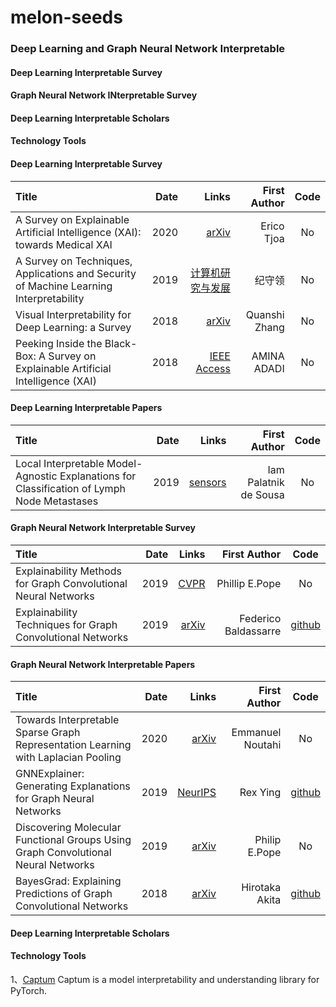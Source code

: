 # melon-seeds
### Deep Learning and Graph Neural Network Interpretable

#### Deep Learning Interpretable Survey
#### Graph Neural Network INterpretable Survey
#### Deep Learning Interpretable Scholars
#### Technology Tools

#### Deep Learning Interpretable Survey

Title | Date | Links |First Author| Code|
:---- |-----:|------:|-----------:|:-----:
A Survey on Explainable Artificial Intelligence (XAI): towards Medical XAI | 2020 | [arXiv](https://arxiv.org/pdf/1907.07374.pdf) | Erico Tjoa | No |
A Survey on Techniques, Applications and Security of Machine Learning Interpretability | 2019 | [计算机研究与发展](https://nesa.zju.edu.cn/download/%E6%A8%A1%E5%9E%8B%E5%8F%AF%E8%A7%A3%E9%87%8A%E6%80%A7%E5%85%B3%E9%94%AE%E6%8A%80%E6%9C%AF%E3%80%81%E5%BA%94%E7%94%A8%E5%8F%8A%E5%85%B6%E5%AE%89%E5%85%A8%E6%80%A7%E7%A0%94%E7%A9%B6%E7%BB%BC%E8%BF%B0.pdf) | 纪守领 | No |
Visual Interpretability for Deep Learning: a Survey | 2018 | [arXiv](https://arxiv.org/pdf/1802.00614.pdf) | Quanshi Zhang | No |
Peeking Inside the Black-Box: A Survey on Explainable Artificial Intelligence (XAI) | 2018 | [IEEE Access](https://ieeexplore.ieee.org/stamp/stamp.jsp?arnumber=8466590) | AMINA ADADI | No |

#### Deep Learning Interpretable Papers

Title | Date | Links |First Author| Code|
:---- |-----:|------:|-----------:|:-----:
Local Interpretable Model-Agnostic Explanations for Classification of Lymph Node Metastases | 2019 | [sensors](https://www.ncbi.nlm.nih.gov/pmc/articles/PMC6651753/) | Iam Palatnik de Sousa | No |


#### Graph Neural Network Interpretable Survey

Title | Date | Links |First Author| Code|
:---- |-----:|------:|-----------:|:-----:
Explainability Methods for Graph Convolutional Neural Networks | 2019 | [CVPR](https://openaccess.thecvf.com/content_CVPR_2019/papers/Pope_Explainability_Methods_for_Graph_Convolutional_Neural_Networks_CVPR_2019_paper.pdf) | Phillip E.Pope | No |
Explainability Techniques for Graph Convolutional Networks | 2019 | [arXiv](https://arxiv.org/pdf/1905.13686.pdf)| Federico Baldassarre | [github](https://github.com/baldassarreFe/graph-network-explainability)|


#### Graph Neural Network Interpretable Papers

Title | Date | Links |First Author| Code|
:---- |-----:|------:|-----------:|:-----:
Towards Interpretable Sparse Graph Representation Learning with Laplacian Pooling | 2020 | [arXiv](https://arxiv.org/pdf/1905.11577.pdf) | Emmanuel Noutahi | No |
GNNExplainer: Generating Explanations for Graph Neural Networks | 2019 | [NeurIPS](https://arxiv.org/pdf/1903.03894.pdf) | Rex Ying | [github](https://github.com/RexYing/gnn-model-explainer)|  
Discovering Molecular Functional Groups Using Graph Convolutional Neural Networks | 2019 |[arXiv](https://arxiv.org/pdf/1812.00265.pdf) | Philip E.Pope | No |  
BayesGrad: Explaining Predictions of Graph Convolutional Networks | 2018 | [arXiv](https://arxiv.org/pdf/1807.01985.pdf) | Hirotaka Akita | [github](https://github.com/pfnet-research/bayesgrad)|  

#### Deep Learning Interpretable Scholars

#### Technology Tools
1、[Captum](https://github.com/pytorch/captum)  Captum is a model interpretability and understanding library for PyTorch.
   
